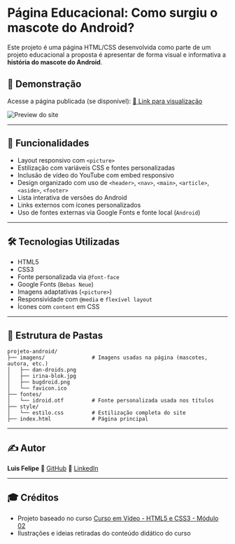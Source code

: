 # Página Educacional: Como surgiu o mascote do Android?

Este projeto é uma página HTML/CSS desenvolvida como parte de um projeto educacional a proposta é apresentar de forma visual e informativa a **história do mascote do Android**.

## 📸 Demonstração

Acesse a página publicada (se disponível): [🔗 Link para visualização](https://seulink.vercel.app/)

![Preview do site](./imagens/preview.png)

---

## 🚀 Funcionalidades

* Layout responsivo com `<picture>`
* Estilização com variáveis CSS e fontes personalizadas
* Inclusão de vídeo do YouTube com embed responsivo
* Design organizado com uso de `<header>`, `<nav>`, `<main>`, `<article>`, `<aside>`, `<footer>`
* Lista interativa de versões do Android
* Links externos com ícones personalizados
* Uso de fontes externas via Google Fonts e fonte local (`Android`)

---

## 🛠️ Tecnologias Utilizadas

* HTML5
* CSS3
* Fonte personalizada via `@font-face`
* Google Fonts (`Bebas Neue`)
* Imagens adaptativas (`<picture>`)
* Responsividade com `@media` e `flexível layout`
* Ícones com `content` em CSS

---

## 📁 Estrutura de Pastas

```
projeto-android/
├── imagens/               # Imagens usadas na página (mascotes, autora, etc.)
│   ├── dan-droids.png
│   ├── irina-blok.jpg
│   ├── bugdroid.png
│   └── favicon.ico
├── fontes/
│   └── idroid.otf         # Fonte personalizada usada nos títulos
├── style/
│   └── estilo.css         # Estilização completa do site
├── index.html             # Página principal
```

---

## ✍️ Autor

**Luis Felipe**
🔗 [GitHub](https://github.com/luisfeelippe)
🔗 [LinkedIn](https://www.linkedin.com/in/luisfeelippe)

---

## 🎓 Créditos

* Projeto baseado no curso [Curso em Vídeo - HTML5 e CSS3 - Módulo 02](https://www.youtube.com/cursoemvideo)
* Ilustrações e ideias retiradas do conteúdo didático do curso
